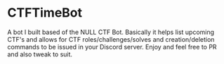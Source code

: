 # CTFTimeBot
A bot I built based of the NULL CTF Bot.  Basically it helps list upcoming CTF's and allows for CTF roles/challenges/solves and creation/deletion commands to be issued in your Discord server.  Enjoy and feel free to PR and also tweak to suit.
